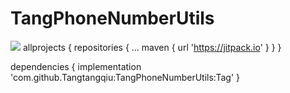 # TangPhoneNumberUtils
[![](https://jitpack.io/v/Tangtangqiu/TangPhoneNumberUtils.svg)](https://jitpack.io/#Tangtangqiu/TangPhoneNumberUtils)
allprojects {
		repositories {
			...
			maven { url 'https://jitpack.io' }
		}
	}
  
  dependencies {
	        implementation 'com.github.Tangtangqiu:TangPhoneNumberUtils:Tag'
	}
